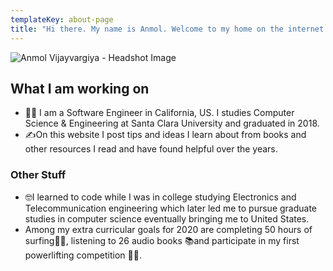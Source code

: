 ```yaml
---
templateKey: about-page
title: "Hi there. My name is Anmol. Welcome to my home on the internet \U0001F913"
---
```

![Anmol Vijayvargiya - Headshot Image](/img/DSCF8401.jpeg "Anmol Vijayvargiya")

## What I am working on

* 👨‍💻 I am a Software Engineer in California, US. I studies Computer Science & Engineering at Santa Clara University and graduated in 2018.
* ✍️On this website I post tips and ideas I learn about from books and other resources I read and have found helpful over the years.

### Other Stuff

* 🤓I learned to code while I was in college studying Electronics and Telecommunication engineering which later led me to pursue graduate studies in computer science eventually bringing me to United States. 
* Among my extra curricular goals for 2020 are completing 50 hours of surfing🏄‍♂️, listening to 26 audio books 📚and participate in my first powerlifting competition 🏋️‍♂️.
